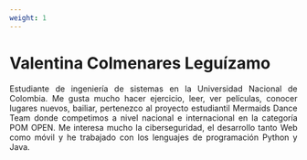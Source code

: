 ```yaml
---
weight: 1
---
```

# Valentina Colmenares Leguízamo
<p style="text-align: justify;">
Estudiante de ingeniería de sistemas en la Universidad Nacional de Colombia. Me gusta mucho hacer ejercicio, leer, ver películas, conocer lugares nuevos, bailiar, pertenezco al proyecto estudiantil Mermaids Dance Team donde competimos a nivel nacional e internacional en la categoría POM OPEN. Me interesa mucho la ciberseguridad, el desarrollo tanto Web como móvil y he trabajado con los lenguajes de programación Python y Java.

</p> 